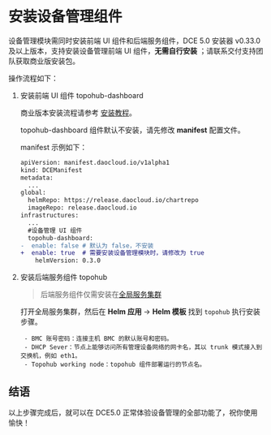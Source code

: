 # 安装设备管理组件

设备管理模块需同时安装前端 UI 组件和后端服务组件，DCE 5.0 安装器 v0.33.0 及以上版本，支持安装设备管理前端 UI 组件，**无需自行安装** ；请联系交付支持团队获取商业版安装包。

操作流程如下：

1. 安装前端 UI 组件 topohub-dashboard

    商业版本安装流程请参考 [安装教程](../../install)。

    topohub-dashboard 组件默认不安装，请先修改 **manifest** 配置文件。

    manifest 示例如下：

    ```diff
    apiVersion: manifest.daocloud.io/v1alpha1
    kind: DCEManifest
    metadata:
      ...
    global:
      helmRepo: https://release.daocloud.io/chartrepo
      imageRepo: release.daocloud.io
    infrastructures:
      ...
      #设备管理 UI 组件
      topohub-dashboard:
    -  enable: false # 默认为 false，不安装
    +  enable: true  # 需要安装设备管理模块时，请修改为 true
        helmVersion: 0.3.0
    ```

2. 安装后端服务组件 topohub

    > 后端服务组件仅需安装在[全局服务集群](../../kpanda/user-guide/clusters/cluster-role.md#_2)

    打开全局服务集群，然后在 __Helm 应用__ -> __Helm 模板__ 找到 `topohub` 执行安装步骤。

        - BMC 账号密码：连接主机 BMC 的默认账号和密码。
        - DHCP Sever：节点上能够访问所有管理设备网络的网卡名，其以 trunk 模式接入到交换机，例如 eth1。
        - Topohub working node：topohub 组件部署运行的节点名。

## 结语

以上步骤完成后，就可以在 DCE5.0 正常体验设备管理的全部功能了，祝你使用愉快！
